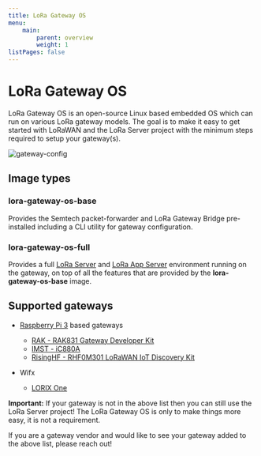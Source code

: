 ```yaml
---
title: LoRa Gateway OS
menu:
    main:
        parent: overview
        weight: 1
listPages: false
---
```


# LoRa Gateway OS

LoRa Gateway OS is an open-source Linux based embedded OS which can run on
various LoRa gateway models. The goal is to make it easy to get started with
LoRaWAN and the LoRa Server project with the minimum steps required to setup
your gateway(s).

![gateway-config](/lora-gateway-os/img/gateway-config.png)

## Image types

### lora-gateway-os-base

Provides the Semtech packet-forwarder and LoRa Gateway Bridge pre-installed
including a CLI utility for gateway configuration.

### lora-gateway-os-full

Provides a full [LoRa Server](/loraserver/) and [LoRa App Server](/lora-app-server/)
environment running on the gateway, on top of all the features that are provided
by the **lora-gateway-os-base** image.

## Supported gateways

* [Raspberry Pi 3](https://www.raspberrypi.org/) based gateways

    * [RAK - RAK831 Gateway Developer Kit](https://www.rakwireless.com/en/WisKeyOSH/RAK831)
    * [IMST - iC880A](https://wireless-solutions.de/products/long-range-radio/ic880a.html)
	* [RisingHF - RHF0M301 LoRaWAN IoT Discovery Kit](http://risinghf.com/#/product-details?product_id=9&lang=en)

* Wifx

    * [LORIX One](https://www.lorixone.io/)

**Important:** If your gateway is not in the above list then you can still use
the LoRa Server project! The LoRa Gateway OS is only to make things more easy,
it is not a requirement.

If you are a gateway vendor and would like to see your gateway added to the
above list, please reach out!
